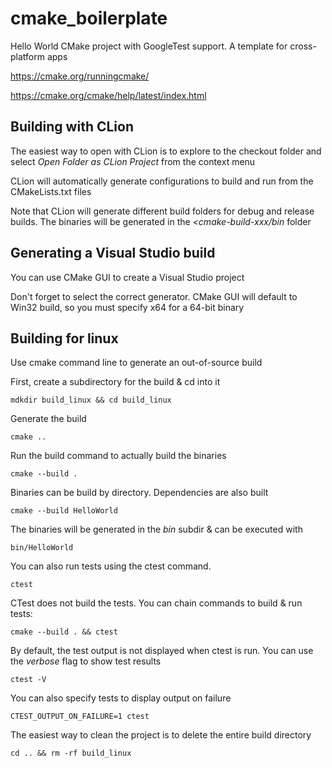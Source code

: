# cmake_boilerplate
Hello World CMake project with GoogleTest support. A template for
cross-platform apps

https://cmake.org/runningcmake/

https://cmake.org/cmake/help/latest/index.html

## Building with CLion

The easiest way to open with CLion is to explore to the checkout 
folder and select *Open Folder as CLion Project* from the context
menu

CLion will automatically generate configurations to build and run from
the CMakeLists.txt files

Note that CLion will generate different build folders for debug and 
release builds. The binaries will be generated in the
*<cmake-build-xxx/bin* folder

## Generating a Visual Studio build

You can use CMake GUI to create a Visual Studio project

Don't forget to select the correct generator. CMake GUI will default
to Win32 build, so you must specify x64 for a 64-bit binary

## Building for linux

Use cmake command line to generate an out-of-source build

First, create a subdirectory for the build & cd into it 

```
mdkdir build_linux && cd build_linux
```

Generate the build

```
cmake ..
```

Run the build command to actually build the binaries

```
cmake --build .
```

Binaries can be build by directory. Dependencies are also built

```
cmake --build HelloWorld
```

The binaries will be generated in the *bin* subdir & can be executed
with 

```
bin/HelloWorld
 ```

You can also run tests using the ctest command.

```
ctest
```

CTest does not build the tests. You can chain commands to build & run
tests:

```
cmake --build . && ctest
```

By default, the test output is not displayed when ctest is run. You
can use the *verbose* flag to show test results

```
ctest -V
```

You can also specify tests to display output on failure

```
CTEST_OUTPUT_ON_FAILURE=1 ctest
```

The easiest way to clean the project is to delete the entire build
directory

```
cd .. && rm -rf build_linux
```







